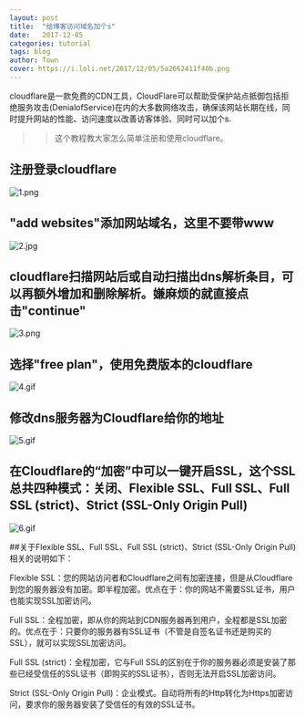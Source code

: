 ```yaml
---
layout: post
title:  "给博客访问域名加个s"
date:   2017-12-05 
categories: tutorial
tags: blog
author: Town
cover: https://i.loli.net/2017/12/05/5a2662411f40b.png
---
```


cloudflare是一款免费的CDN工具，CloudFlare可以帮助受保护站点抵御包括拒绝服务攻击(DenialofService)在内的大多数网络攻击，确保该网站长期在线，同时提升网站的性能、访问速度以改善访客体验、同时可以加个s.

>>这个教程教大家怎么简单注册和使用cloudflare。

## 注册登录cloudflare

![1.png](https://i.loli.net/2017/12/05/5a26624104f2c.png)

## "add websites"添加网站域名，这里不要带www

![2.jpg](https://i.loli.net/2017/12/05/5a266240f40cd.jpg)

## cloudflare扫描网站后或自动扫描出dns解析条目，可以再额外增加和删除解析。嫌麻烦的就直接点击"continue"

![3.png](https://i.loli.net/2017/12/05/5a2662411f40b.png)

## 选择"free plan"，使用免费版本的cloudflare

![4.gif](https://i.loli.net/2017/12/05/5a26624107b36.gif)

## 修改dns服务器为Cloudflare给你的地址

![5.gif](https://i.loli.net/2017/12/05/5a26624110b28.gif)

## 在Cloudflare的“加密”中可以一键开启SSL，这个SSL总共四种模式：关闭、Flexible SSL、Full SSL、Full SSL (strict)、Strict (SSL-Only Origin Pull)

![6.gif](https://i.loli.net/2017/12/05/5a266241065cf.gif)

##关于Flexible SSL、Full SSL、Full SSL (strict)、Strict (SSL-Only Origin Pull)相关的说明如下：

Flexible SSL：您的网站访问者和Cloudflare之间有加密连接，但是从Cloudflare到您的服务器没有加密。即半程加密。优点在于：你的网站不需要SSL证书，用户也能实现SSL加密访问。

Full SSL：全程加密，即从你的网站到CDN服务器再到用户，全程都是SSL加密的。优点在于：只要你的服务器有SSL证书（不管是自签名证书还是购买的SSL），就可以实现SSL加密访问。

Full SSL (strict)：全程加密，它与Full SSL的区别在于你的服务器必须是安装了那些已经受信任的SSL证书（即购买的SSL证书），否则无法开启SSL加密访问。

Strict (SSL-Only Origin Pull)：企业模式。自动将所有的Http转化为Https加密访问，要求你的服务器安装了受信任的有效的SSL证书。